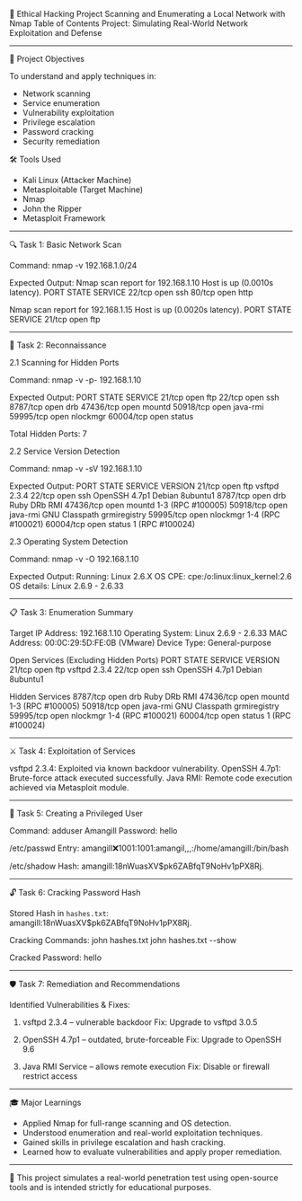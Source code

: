 🔐 Ethical Hacking Project
Scanning and Enumerating a Local Network with Nmap
Table of Contents
Project: Simulating Real-World Network Exploitation and Defense
 
---
 
🎯 Project Objectives
 
To understand and apply techniques in:
 
- Network scanning
- Service enumeration
- Vulnerability exploitation
- Privilege escalation
- Password cracking
- Security remediation
 
🛠 Tools Used
 
- Kali Linux (Attacker Machine)
- Metasploitable (Target Machine)
- Nmap
- John the Ripper
- Metasploit Framework
 
---
 
🔍 Task 1: Basic Network Scan

Command:
nmap -v 192.168.1.0/24
 
Expected Output:
Nmap scan report for 192.168.1.10
Host is up (0.0010s latency).
PORT     STATE SERVICE
22/tcp   open  ssh
80/tcp   open  http
 
Nmap scan report for 192.168.1.15
Host is up (0.0020s latency).
PORT     STATE SERVICE
21/tcp   open  ftp
 
---
 
🧭 Task 2: Reconnaissance

2.1 Scanning for Hidden Ports

Command:
nmap -v -p- 192.168.1.10
 
Expected Output:
PORT      STATE SERVICE
21/tcp    open  ftp
22/tcp    open  ssh
8787/tcp  open  drb
47436/tcp open  mountd
50918/tcp open  java-rmi
59995/tcp open  nlockmgr
60004/tcp open  status
 
Total Hidden Ports: 7
 
2.2 Service Version Detection
 
Command:
nmap -v -sV 192.168.1.10
 
Expected Output:
PORT      STATE SERVICE     VERSION
21/tcp    open  ftp         vsftpd 2.3.4
22/tcp    open  ssh         OpenSSH 4.7p1 Debian 8ubuntu1
8787/tcp  open  drb         Ruby DRb RMI
47436/tcp open  mountd      1-3 (RPC #100005)
50918/tcp open  java-rmi    GNU Classpath grmiregistry
59995/tcp open  nlockmgr    1-4 (RPC #100021)
60004/tcp open  status      1 (RPC #100024)
 
2.3 Operating System Detection
 
Command:
nmap -v -O 192.168.1.10
 
Expected Output:
Running: Linux 2.6.X
OS CPE: cpe:/o:linux:linux_kernel:2.6
OS details: Linux 2.6.9 - 2.6.33
 
---
 
📋 Task 3: Enumeration Summary
 
Target IP Address: 192.168.1.10
Operating System: Linux 2.6.9 - 2.6.33
MAC Address: 00:0C:29:5D:FE:0B (VMware)
Device Type: General-purpose
 
Open Services (Excluding Hidden Ports)
PORT    STATE SERVICE VERSION
21/tcp  open  ftp     vsftpd 2.3.4
22/tcp  open  ssh     OpenSSH 4.7p1 Debian 8ubuntu1
 
Hidden Services
8787/tcp  open  drb         Ruby DRb RMI
47436/tcp open  mountd      1-3 (RPC #100005)
50918/tcp open  java-rmi    GNU Classpath grmiregistry
59995/tcp open  nlockmgr    1-4 (RPC #100021)
60004/tcp open  status      1 (RPC #100024)
 
---
 
⚔️ Task 4: Exploitation of Services

vsftpd 2.3.4: Exploited via known backdoor vulnerability.
OpenSSH 4.7p1: Brute-force attack executed successfully.
Java RMI: Remote code execution achieved via Metasploit module.
 
---
 
👤 Task 5: Creating a Privileged User
 
Command:
adduser Amangill
Password: hello
 
/etc/passwd Entry:
amangill:x:1001:1001:amangil,,,:/home/amangill:/bin/bash
 
/etc/shadow Hash:
amangill:$1$8nWuasXV$pk6ZABfqT9NoHv1pPX8Rj.
 
---
 
🔓 Task 6: Cracking Password Hash
 
Stored Hash in `hashes.txt`:
amangill:$1$8nWuasXV$pk6ZABfqT9NoHv1pPX8Rj.
 
Cracking Commands:
john hashes.txt
john hashes.txt --show
 
Cracked Password: hello
 
---
 
🛡️ Task 7: Remediation and Recommendations
 
Identified Vulnerabilities & Fixes:
 
1. vsftpd 2.3.4 – vulnerable backdoor
  Fix: Upgrade to vsftpd 3.0.5
 
2. OpenSSH 4.7p1 – outdated, brute-forceable
  Fix: Upgrade to OpenSSH 9.6
 
3. Java RMI Service – allows remote execution
  Fix: Disable or firewall restrict access
 
---
 
🎓 Major Learnings
 
- Applied Nmap for full-range scanning and OS detection.
- Understood enumeration and real-world exploitation techniques.
- Gained skills in privilege escalation and hash cracking.
- Learned how to evaluate vulnerabilities and apply proper remediation.
 
---
 
📘 This project simulates a real-world penetration test using open-source tools and is intended strictly for educational purposes.
